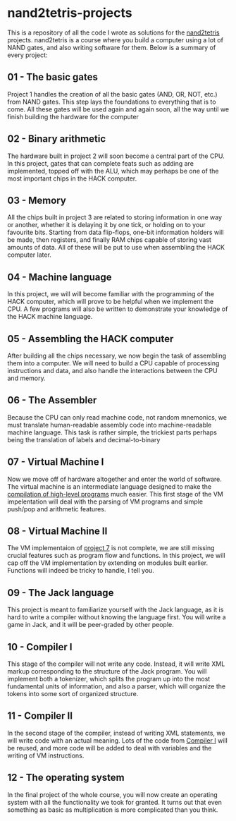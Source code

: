 # nand2tetris-projects

This is a repository of all the code I wrote as solutions for the [nand2tetris](https://www.nand2tetris.org/) projects. nand2tetris is a course where you build a computer using a lot of NAND gates, and also writing software for them. Below is a summary of every project:

## 01 - The basic gates

Project 1 handles the creation of all the basic gates (AND, OR, NOT, etc.) from NAND gates. This step lays the foundations to everything that is to come. All these gates will be used again and again soon, all the way until we finish building the hardware for the computer

## 02 - Binary arithmetic

The hardware built in project 2 will soon become a central part of the CPU. In this project, gates that can complete feats such as adding are implemented, topped off with the ALU, which may perhaps be one of the most important chips in the HACK computer.

## 03 - Memory

All the chips built in project 3 are related to storing information in one way or another, whether it is delaying it by one tick, or holding on to your favourite bits. Starting from data flip-flops, one-bit information holders will be made, then registers, and finally RAM chips capable of storing vast amounts of data. All of these will be put to use when assembling the HACK computer later.

## 04 - Machine language

In this project, we will will become familiar with the programming of the HACK computer, which will prove to be helpful when we implement the CPU. A few programs will also be written to demonstrate your knowledge of the HACK machine language.

## 05 - Assembling the HACK computer

After building all the chips necessary, we now begin the task of assembling them into a computer. We will need to build a CPU capable of processing instructions and data, and also handle the interactions between the CPU and memory.

## 06 - The Assembler

Because the CPU can only read machine code, not random mnemonics, we must translate human-readable assembly code into machine-readable machine language. This task is rather simple, the trickiest parts perhaps being the translation of labels and decimal-to-binary

## 07 - Virtual Machine I

Now we move off of hardware altogether and enter the world of software. The virtual machine is an intermediate language designed to make the [compilation of high-level programs](#11---compiler-ii) much easier. This first stage of the VM impelentation will deal with the parsing of VM programs and simple push/pop and arithmetic features.

## 08 - Virtual Machine II

The VM implementaion of [project 7](#07---virtual-machine-i) is not complete, we are still missing crucial features such as program flow and functions. In this project, we will cap off the VM implementation by extending on modules built earlier. Functions will indeed be tricky to handle, I tell you.

## 09 - The Jack language

This project is meant to familiarize yourself with the Jack language, as it is hard to write a compiler without knowing the language first. You will write a game in Jack, and it will be peer-graded by other people.

## 10 - Compiler I

This stage of the compiler will not write any code. Instead, it will write XML markup corresponding to the structure of the Jack program. You will implement both a tokenizer, which splits the program up into the most fundamental units of information, and also a parser, which will organize the tokens into some sort of organized structure.

## 11 - Compiler II

In the second stage of the compiler, instead of writing XML statements, we will write code with an actual meaning. Lots of the code from [Compiler I](#10---compiler-i) will be reused, and more code will be added to deal with variables and the writing of VM instructions.

## 12 - The operating system

In the final project of the whole course, you will now create an operating system with all the functionality we took for granted. It turns out that even something as basic as multiplication is more complicated than you think.
